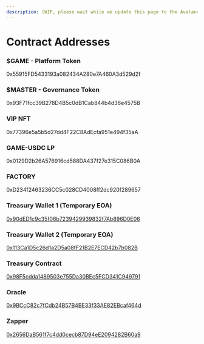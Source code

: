 ```yaml
---
description: (WIP, please wait while we update this page to the Avalanche contracts)
---
```


# Contract Addresses

### $GAME - Platform Token

0x55915FD5433193a082434A280e7A460A3d529d2f

### $MASTER - Governance Token

0x93F71fcc39B278D4B5c0dB1Cab844b4d36e4575B

### VIP NFT

0x77396e5a5b5d27dd4F22C8AdEcfa951e494f35aA

### GAME-USDC LP

0x0129D2b26A576916cd588DA437f27e315C086B0A

### FACTORY

0xD234f2463236CC5c028CD4008ff2dc920f289657

### Treasury Wallet 1 (Temporary EOA)

[0x90dED1c9c35f06b7239429939832f7Ab896D0E06](https://ftmscan.com/address/0x90dED1c9c35f06b7239429939832f7Ab896D0E06)

### Treasury Wallet 2 (Temporary EOA)

[0x113Ca1D5c26d1a2D5a08fF21B2E7ECD42b7b082B](https://ftmscan.com/address/0x113Ca1D5c26d1a2D5a08fF21B2E7ECD42b7b082B)

### Treasury Contract

[0x98F5cdda1489503e755Da30BEc5FCD341C949791](https://ftmscan.com/address/0x98F5cdda1489503e755Da30BEc5FCD341C949791)

### Oracle

[0x9BCcC82c7fCdb24B57B4BE33f33AE82EBcaf464d](https://ftmscan.com/address/0x9BCcC82c7fCdb24B57B4BE33f33AE82EBcaf464d)

### Zapper

[0x2656DaB561f7c4dd0cecb87D94eE2094282B60a9](https://ftmscan.com/address/0x2656DaB561f7c4dd0cecb87D94eE2094282B60a9)

